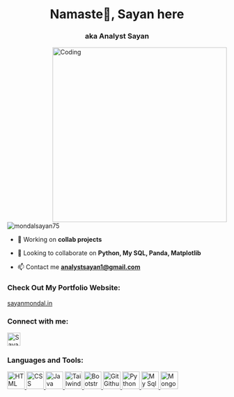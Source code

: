 <h1 align="center">Namaste🙏, Sayan here</h1>
<h3 align="center">aka Analyst Sayan</h3>
<img align="right" alt="Coding" width="400" src="https://images.squarespace-cdn.com/content/v1/5769fc401b631bab1addb2ab/1541580975837-LGDSGDVK6EI6PD4KK4W5/python-2.gif"

<p align="left"> <img src="https://komarev.com/ghpvc/?username=mondalsayan75&label=Profile%20views&color=0e75b6&style=flat" alt="mondalsayan75" /> </p>


- 🌱 Working on **collab projects**

- 👯 Looking to collaborate on **Python, My SQL, Panda, Matplotlib**

- 📫 Contact me **analystsayan1@gmail.com**

<h3 align="left">Check Out My Portfolio Website:</h3>
<p><a href="https://sayanmondal.in">sayanmondal.in</a></p>

<h3 align="left">Connect with me:</h3>
<p align="left"><a href="https://linkedin.com/in/analystsayan" target="blank"><img align="center" src="https://raw.githubusercontent.com/rahuldkjain/github-profile-readme-generator/master/src/images/icons/Social/linked-in-alt.svg" alt="Sayan Mondal" height="30"  /></a></p>

<h3 align="left">Languages and Tools:</h3>
<p align="left">
<a href="#" target="_blank" rel="noreferrer"> <img src="https://w7.pngwing.com/pngs/410/100/png-transparent-web-development-html-responsive-web-design-logo-javascript-html-angle-web-design-text-thumbnail.png" alt="HTML"  height="40"/> </a> <a href="#" target="_blank" rel="noreferrer"> <img src="https://w7.pngwing.com/pngs/393/49/png-transparent-css-logo-thumbnail.png" alt="CSS"  height="40"/> </a> <a href="#" target="_blank" rel="noreferrer"> <img src="https://encrypted-tbn0.gstatic.com/images?q=tbn:ANd9GcS0UW_O0gs4k9ouIuG7etvUcN1dsZ__XIZFpg&s" alt="Java Script"  height="40"/> </a> <a href="#" target="_blank" rel="noreferrer"> <img src="https://encrypted-tbn0.gstatic.com/images?q=tbn:ANd9GcQ87POe8QSg2l-6Rwpd8-lVODv9ioMRHKw3tA&s" alt="Tailwind"  height="40"/> </a> <a href="#" target="_blank" rel="noreferrer"> <img src="https://e7.pngegg.com/pngimages/439/345/png-clipart-bootstrap-logo-thumbnail-tech-companies-thumbnail.png" alt="Bootstrap"  height="40"/> </a> <a href="#" target="_blank" rel="noreferrer"> <img src="https://media.licdn.com/dms/image/C4E12AQE8H4La4xDwPg/article-cover_image-shrink_600_2000/0/1592116201349?e=2147483647&v=beta&t=wCyoeKbScE_7d9bXwS0STpXiBgQhADhA2E4HHhmOHwM" alt="Git Github"  height="40"/> </a> <a href="#" target="_blank" rel="noreferrer"> <img src="https://encrypted-tbn0.gstatic.com/images?q=tbn:ANd9GcRJKkaITGWhzPXAvR4Z1VN7t1D5HVGT6S8EUg&s" alt="Python"  height="40"/> </a> <a href="#" target="_blank" rel="noreferrer"> <img src="https://w7.pngwing.com/pngs/717/111/png-transparent-mysql-round-logo-tech-companies-thumbnail.png" alt="My Sql"  height="40"/> </a> <a href="#" target="_blank" rel="noreferrer"> <img src="https://upload.wikimedia.org/wikipedia/commons/0/00/Mongodb.png" alt="Mongo DB"  height="40"/> </a> </p>
